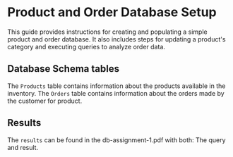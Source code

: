 # Product and Order Database Setup

This guide provides instructions for creating and populating a simple product and order database. It also includes steps for updating a product's category and executing queries to analyze order data.

## Database Schema tables

The `Products` table contains information about the products available in the inventory.
The `Orders` table contains information about the orders made by the customer for product.

## Results

The `results` can be found in the db-assignment-1.pdf with both: The query and result.
